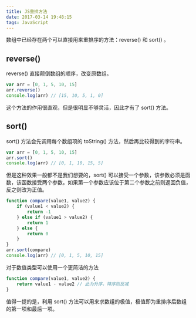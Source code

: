 ```yaml
---
title: JS重排方法
date: 2017-03-14 19:48:15
tags: JavaScript
---
```

数组中已经存在两个可以直接用来重排序的方法：reverse() 和 sort() 。
## reverse()
reverse() 直接颠倒数组的顺序，改变原数组。
```js
var arr = [0, 1, 5, 10, 15]
arr.reverse()
console.log(arr) // [15, 10, 5, 1, 0]
```
这个方法的作用很直观，但是很明显不够灵活，因此才有了 sort() 方法。
<!-- more -->
## sort()
sort() 方法会先调用每个数组项的 toString() 方法，然后再比较得到的字符串。
```js
var arr = [0, 1, 5, 10, 15]
arr.sort()
console.log(arr) // [0, 1, 10, 15, 5]
```
但是这种效果一般都不是我们想要的，sort() 可以接受一个参数，该参数必须是函数，该函数接受两个参数。如果第一个参数应该位于第二个参数之前则返回负值，反之则改为正值。
```js
function compare(value1, value2) {
    if (value1 < value2) {
        return -1 
    } else if (value1 > value2) {
        return 1
    } else {
        return 0
    }
}
arr.sort(compare)
console.log(arr) // [0, 1, 5, 10, 15]
```
对于数值类型可以使用一个更简洁的方法
```js
function compare(value1, value2) {
    return value1 - value2 // 此为升序，降序则反减 
}
```
值得一提的是，利用 sort() 方法可以用来求数组的极值，极值即为重排序后数组的第一项和最后一项。